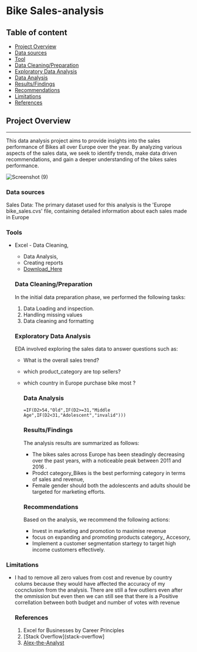 # Bike Sales-analysis

## Table of content

- [Project Overview](#project-overview)
- [Data sources](#data-sources)
- [Tool](#tools)
- [Data Cleaning/Preparation](#data-cleaning/preparation)
- [Exploratory Data Analysis](#exploratory-data-analysis)
- [Data Analysis](#data-analysis)
- [Results/Findings](#results/findings)
- [Recommendations](#recommendations)
- [Limitations](#limitations)
- [References](#references)
## Project Overview
---

This data analysis project aims to provide insights into the sales performance of Bikes all over Europe over the year. By analyzing various aspects of the sales data, we seek to identify trends, make data driven recommendations, and gain a deeper understanding of the bikes sales performance.

![Screenshot (9)](https://github.com/OgechukwuLily/Sales-analytic/assets/160866623/3926586a-969d-4651-802d-edc9eb625779)

### Data sources

Sales Data: The primary dataset used for this analysis is the 'Europe bike_sales.cvs' file, containing detailed information about each sales made in Europe

### Tools

- Excel - Data Cleaning,
  - Data Analysis,
  - Creating reports
  - [Download_Here](https://microsoft.com)




  ### Data Cleaning/Preparation

  In the initial data preparation phase, we performed the following tasks:
  1. Data Loading and inspection.
  2. Handling missing values
  3. Data cleaning and formatting
 

  ### Exploratory Data Analysis

  EDA involved exploring the sales data to answer questions such as:

  - What is the overall sales trend?
  - which product_category are top sellers?
  - which country in Europe purchase bike most ?

    ### Data Analysis

    ``` Excel
    =IF(D2>54,"Old",IF(D2>=31,"Middle Age",IF(D2<31,"Adolescent","invalid")))
    ```

    ### Results/Findings
    The analysis results are summarized as follows:
    - The bikes sales across Europe has been steadingly decreasing over the past years, with a noticeable peak between 2011 and 2016 .
    - Prodct category_Bikes is the best performing category in terms of sales and revenue,
    - Female gender should both the adolescents and adults should be targeted for marketing efforts.

    ### Recommendations

    Based on the analysis, we recommend the following actions:
    - Invest in marketing and promotion to maximise revenue
    - focus on expanding and promoting products category_ Accesory,
    - Implement a customer segmentation startegy to target high income customers effectively.
   
 ### Limitations
- I had to remove all zero values from cost and revenue by country colums because they would have affected the accuracy of my cocnclusion from the analysis. There are still a few outliers even after the ommission but even then we can still see that there is a Positive correllation between both budget and number of votes with revenue

  ### References

  1. Excel for Businesses by Career Principles
  2. [Stack Overflow](stack-overflow]
  3. [Alex-the-Analyst](alex-the-analyst)
